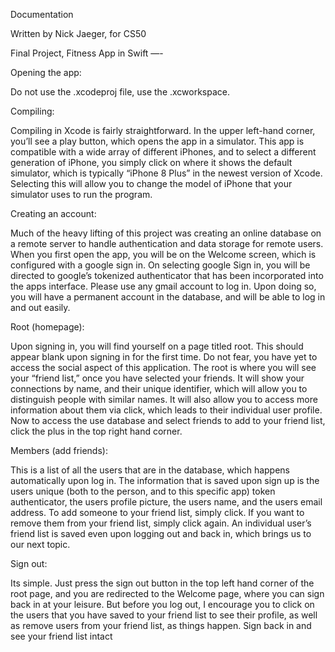 Documentation

Written by Nick Jaeger, for CS50

Final Project, Fitness App in Swift
—-

Opening the app:

Do not use the .xcodeproj file, use the .xcworkspace.

Compiling:

Compiling in Xcode is fairly straightforward. In the upper left-hand corner, you’ll see a play button, which opens the app in a simulator. This app is compatible with a wide array of different iPhones, and to select a different generation of iPhone, you simply click on where it shows the default simulator, which is typically “iPhone 8 Plus” in the newest version of Xcode. Selecting this will allow you to change the model of iPhone that your simulator uses to run the program.

Creating an account:

Much of the heavy lifting of this project was creating an online database on a remote server to handle authentication and data storage for remote users. When you first open the app, you will be on the Welcome screen, which is configured with a google sign in. On selecting google Sign in, you will be directed to google’s tokenized authenticator that has been incorporated into the apps interface. Please use any gmail account to log in. Upon doing so, you will have a permanent account in the database, and will be able to log in and out easily.

Root (homepage):

Upon signing in, you will find yourself on a page titled root. This should appear blank upon signing in for the first time. Do not fear, you have yet to access the social aspect of this application. The root is where you will see your “friend list,” once you have selected your friends. It will show your connections by name, and their unique identifier, which will allow you to distinguish people with similar names. It will also allow you to access more information about them via click, which leads to their individual user profile. Now to access the use database and select friends to add to your friend list, click the plus in the top right hand corner.

Members (add friends):

This is a list of all the users that are in the database, which happens automatically upon log in. The information that is saved upon sign up is the users unique (both to the person, and to this specific app) token authenticator, the users profile picture, the users name, and the users email address. To add someone to your friend list, simply click. If you want to remove them from your friend list, simply click again. An individual user’s friend list is saved even upon logging out and back in, which brings us to our next topic.

Sign out:

Its simple. Just press the sign out button in the top left hand corner of the root page, and you are redirected to the Welcome page, where you can sign back in at your leisure. But before you log out, I encourage you to click on the users that you have saved to your friend list to see their profile, as well as remove users from your friend list, as things happen. Sign back in and see your friend list intact
